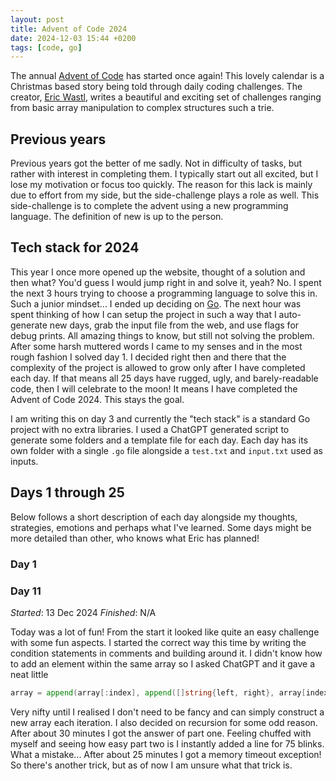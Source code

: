 ```yaml
---
layout: post
title: Advent of Code 2024
date: 2024-12-03 15:44 +0200
tags: [code, go]
---
```


The annual [Advent of Code](https://adventofcode.com/) has started once again! This lovely calendar is a Christmas based story being told through daily coding challenges. The creator, [Eric Wastl](https://was.tl/), writes a beautiful and exciting set of challenges ranging from basic array manipulation to complex structures such a trie. 

## Previous years
Previous years got the better of me sadly. Not in difficulty of tasks, but rather with interest in completing them. I typically start out all excited, but I lose my motivation or focus too quickly. The reason for this lack is mainly due to effort from my side, but the side-challenge plays a role as well. This side-challenge is to complete the advent using a new programming language. The definition of new is up to the person. 

## Tech stack for 2024
This year I once more opened up the website, thought of a solution and then what? You'd guess I would jump right in and solve it, yeah? No. I spent the next 3 hours trying to choose a programming language to solve this in. Such a junior mindset... I ended up deciding on [Go](https://go.dev/). The next hour was spent thinking of how I can setup the project in such a way that I auto-generate new days, grab the input file from the web, and use flags for debug prints. All amazing things to know, but still not solving the problem. After some harsh muttered words I came to my senses and in the most rough fashion I solved day 1. I decided right then and there that the complexity of the project is allowed to grow only after I have completed each day. If that means all 25 days have rugged, ugly, and barely-readable code, then I will celebrate to the moon! It means I have completed the Advent of Code 2024. This stays the goal.

I am writing this on day 3 and currently the "tech stack" is a standard Go project with no extra libraries. I used a ChatGPT generated script to generate some folders and a template file for each day. Each day has its own folder with a single `.go` file alongside a `test.txt` and `input.txt` used as inputs.

## Days 1 through 25
Below follows a short description of each day alongside my thoughts, strategies, emotions and perhaps what I've learned. Some days might be more detailed than other, who knows what Eric has planned!

### Day 1

### Day 11

*Started*: 13 Dec 2024
*Finished*: N/A

Today was a lot of fun! From the start it looked like quite an easy challenge with some fun aspects. I started the correct way this time by writing the condition statements in comments and building around it. I didn't know how to add an element within the same array so I asked ChatGPT and it gave a neat little 

```go
array = append(array[:index], append([]string{left, right}, array[index+1:]...)...)
```

Very nifty until I realised I don't need to be fancy and can simply construct a new array each iteration. I also decided on recursion for some odd reason. After about 30 minutes I got the answer of part one. Feeling chuffed with myself and seeing how easy part two is I instantly added a line for 75 blinks. What a mistake... After about 25 minutes I got a memory timeout exception! So there's another trick, but as of now I am unsure what that trick is.